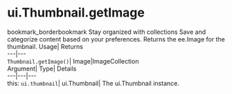  
#  ui.Thumbnail.getImage 
bookmark_borderbookmark Stay organized with collections  Save and categorize content based on your preferences. 
Returns the ee.Image for the thumbnail. 
Usage| Returns  
---|---  
`Thumbnail.getImage()`| Image|ImageCollection  
Argument| Type| Details  
---|---|---  
this: `ui.thumbnail`| ui.Thumbnail| The ui.Thumbnail instance.  
